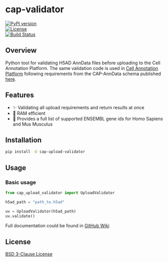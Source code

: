 # cap-validator

[![PyPI version](https://img.shields.io/pypi/v/your-package-name)](https://pypi.org/project/your-package-name/)  
[![License](https://img.shields.io/github/license/cellannotation/cap-validator)](https://github.com/cellannotation/cap-validator/blob/main/LICENSE)  
[![Build Status](https://github.com/cellannotation/cap-validator/actions/workflows/unit_testing.yml/badge.svg)](https://github.com/cellannotation/cap-validator/actions)


## Overview

Python tool for validating H5AD AnnData files before uploading to the Cell Annotation Platform. The same validation code is used in [Cell Annotation Platform](https://celltype.info/) following requirements from the CAP-AnnData schema published [here](https://github.com/cellannotation/cell-annotation-schema/blob/main/docs/cap_anndata_schema.md).

## Features
- ✨ Validating all upload requirements and return results at once
- 🚀 RAM efficient
- 🧬 Provides a full list of supported ENSEMBL gene ids for Homo Sapiens and Mus Musculus


## Installation
```bash
pip install -U cap-upload-validator
```

## Usage

### Basic usage

```python
from cap_upload_validator import UploadValidator

h5ad_path = "path_to.h5ad"

uv = UploadValidator(h5ad_path)
uv.validate()
```

Full documentation could be found in [GitHub Wiki](https://github.com/cellannotation/cap-validator/wiki)


## License
[BSD 3-Clause License](LICENSE)
